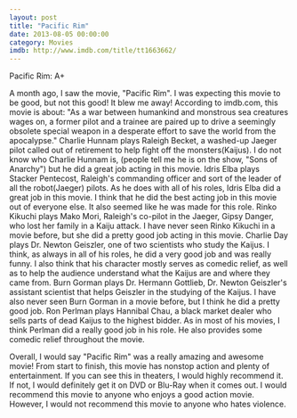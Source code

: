 ```yaml
---
layout: post
title: "Pacific Rim"
date: 2013-08-05 00:00:00
category: Movies
imdb: http://www.imdb.com/title/tt1663662/
---
```


Pacific Rim: A+

A month ago, I saw the movie, "Pacific Rim". I was expecting this movie to be good, but not this good! It blew me away! According to imdb.com, this movie is about: "As a war between humankind and monstrous sea creatures wages on, a former pilot and a trainee are paired up to drive a seemingly obsolete special weapon in a desperate effort to save the world from the apocalypse." Charlie Hunnam plays Raleigh Becket, a washed-up Jaeger pilot called out of retirement to help fight off the monsters(Kaijus). I do not know who Charlie Hunnam is, (people tell me he is on the show, "Sons of Anarchy") but he did a great job acting in this movie. Idris Elba plays Stacker Pentecost, Raleigh's commanding officer and sort of the leader of all the robot(Jaeger) pilots. As he does with all of his roles, Idris Elba did a great job in this movie. I think that he did the best acting job in this movie out of everyone else. It also seemed like he was made for this role. Rinko Kikuchi plays Mako Mori, Raleigh's co-pilot in the Jaeger, Gipsy Danger, who lost her family in a Kaiju attack. I have never seen Rinko Kikuchi in a movie before, but she did a pretty good job acting in this movie. Charlie Day plays Dr. Newton Geiszler, one of two scientists who study the Kaijus. I think, as always in all of his roles, he did a very good job and was really funny. I also think that his character mostly serves as comedic relief, as well as to help the audience understand what the Kaijus are and where they came from.   Burn Gorman plays Dr. Hermann Gottlieb, Dr. Newton Geiszler's assistant scientist that helps Geiszler in the studying of the Kaijus. I have also never seen Burn Gorman in a movie before, but I think he did a pretty good job. Ron Perlman plays Hannibal Chau, a black market dealer who sells parts of dead Kaijus to the highest bidder. As in most of his movies, I think Perlman did a really good job in his role. He also provides some comedic relief throughout the movie.

Overall, I would say "Pacific Rim" was a really amazing and awesome movie! From start to finish, this movie has nonstop action and plenty of entertainment. If you can see this in theaters, I would highly recommend it. If not, I would definitely get it on DVD or Blu-Ray when it comes out. I would recommend this movie to anyone who enjoys a good action movie. However, I would not recommend this movie to anyone who hates violence.
